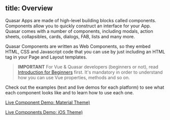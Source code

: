 title: Overview
---

Quasar Apps are made of high-level building blocks called components. Components allow you to quickly construct an interface for your App. Quasar comes with a number of components, including modals, action sheets, collapsibles, cards, dialogs, FAB, lists and many more.

Quasar Components are written as Web Components, so they embed HTML, CSS and Javascript code that you can use by just including an HTML tag in your Page and Layout templates.

> **IMPORTANT**
> For Vue & Quasar developers (beginners or not), read [Introduction for Beginners](/components/introduction-for-beginners.html) first. It's mandatory in order to understand how you can use Vue properties, methods and so on.

Check out the examples (text and live demos for each platform) to see what each component looks like and to learn how to use each one.
 
[Live Component Demo: Material Theme)](http://quasar-framework.org/quasar-play/android/index.html#/showcase)

[Live Components Demo: iOS Theme)](http://quasar-framework.org/quasar-play/apple/index.html#/showcase)
